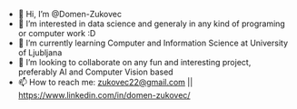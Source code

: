 - 👋 Hi, I’m @Domen-Zukovec
- 👀 I’m interested in data science and generaly in any kind of programing or computer work :D
- 🌱 I’m currently learning Computer and Information Science at University of Ljubljana
- 💞️ I’m looking to collaborate on any fun and interesting project, preferably AI and Computer Vision based
- 📫 How to reach me: zukovec22@gmail.com || https://www.linkedin.com/in/domen-zukovec/

<!---
Domen-Zukovec/Domen-Zukovec is a ✨ special ✨ repository because its `README.md` (this file) appears on your GitHub profile.
You can click the Preview link to take a look at your changes.
--->
